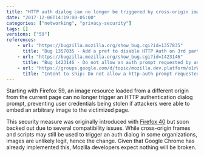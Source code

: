 ```yaml
---
title: "HTTP auth dialog can no longer be triggered by cross-origin images"
date: "2017-12-06T14:19:00-05:00"
categories: ["networking", "privacy-security"]
tags: []
versions: ["59"]
references:
    - url: "https://bugzilla.mozilla.org/show_bug.cgi?id=1357835"
      title: "Bug 1357835 - Add a pref to disable HTTP Auth on 3rd party images"
    - url: "https://bugzilla.mozilla.org/show_bug.cgi?id=1423146"
      title: "Bug 1423146 - Do not allow an auth prompt requested by an image resource loaded from cross-origin"
    - url: "https://groups.google.com/d/topic/mozilla.dev.platform/o1rWz3k1IxU/discussion"
      title: "Intent to ship: Do not allow a http-auth prompt requested by an image resource loaded from a cross-origin"
---
```

Starting with Firefox 59, an image resource loaded from a different origin from the current page can no longer trigger an HTTP authentication dialog prompt, preventing user credentials being stolen if attackers were able to embed an arbitrary image to the victimized page.

This security measure was originally introduced with [Firefox 40](https://www.fxsitecompat.com/en-CA/docs/2015/http-auth-dialog-can-no-longer-be-triggered-by-cross-origin-resources/) but soon backed out due to several compatibility issues. While cross-origin frames and scripts may still be used to trigger an auth dialog in some organizations, images are unlikely legit, hence the change. Given that Google Chrome has already implemented this, Mozilla developers expect nothing will be broken.
